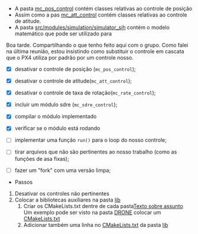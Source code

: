 - A pasta [mc_pos_control](src/modules/mc_pos_control/) contém classes relativas ao controle de posição
- Assim como a pas [mc_att_control](src/modules/mc_att_control/) contém classes relativas ao controle de atitude.
- A pasta [src/modules/simulation/simulator_sih](src/modules/simulation/simulator_sih) contém o modelo matemático que pode ser utilizado para

Boa tarde.
Compartilhando o que tenho feito aqui com o grupo.
Como falei na última reunião, estou insistindo como substituir o controle em cascata que o PX4 utiliza por padrão por um controle nosso.

- [x] desativar o controle de posição (```mc_pos_control```);
- [x] desativar o controle de atitude(```mc_att_control```);
- [x] desativar o controle de taxa de rotação(```mc_rate_control```);
- [x] incluir um módulo sdre (```mc_sdre_control```);
- [x] compilar o módulo implementado
- [x] verificar se o módulo está rodando
- [ ] implementar uma função ```run()```  para o loop do nosso controle;
- [ ] tirar arquivos que não são pertinentes ao nosso trabalho (como as funções de asa fixas);
- [ ] fazer um "fork" com uma versão limpa;


* Passos
1. Desativar os controles não pertinentes
2. Colocar a bibliotecas auxiliares na pasta [lib](src/lib/)
   1. Criar os CMakeLists.txt dentre de cada pasta[Texto sobre assunto](https://dev.px4.io/v1.10_noredirect/en/apps/hello_sky.html)
         Um exemplo pode ser visto na pasta [DRONE](src/lib/DRONE/) colocar um [CMakeLists.txt](src/lib/DRONE/CMakeLists.txt)
   2. Adicionar também uma linha no [CMakeLists.txt](src/lib/CMakeLists.txt) da pasta [lib](src/lib)
